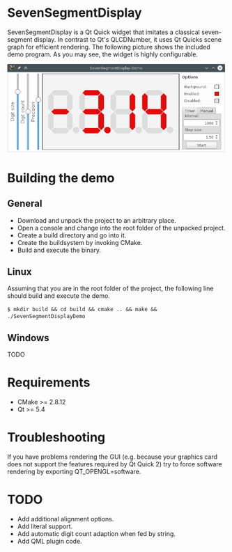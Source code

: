 # SevenSegmentDisplay

SevenSegmentDisplay is a Qt Quick widget that imitates a classical seven-segment display.
In contrast to Qt's QLCDNumber, it uses Qt Quicks scene graph for efficient rendering.
The following picture shows the included demo program. As you may see, the widget is highly configurable.

<img src="./doc/Demo1.png" alt="DemoPic" style="width: 500px;">

# Building the demo
## General
- Download and unpack the project to an arbitrary place.
- Open a console and change into the root folder of the unpacked project.
- Create a build directory and go into it.
- Create the buildsystem by invoking CMake.
- Build and execute the binary.

## Linux
Assuming that you are in the root folder of the project, the following line should build and execute the demo.
```
$ mkdir build && cd build && cmake .. && make && ./SevenSegmentDisplayDemo
```

## Windows
TODO

# Requirements
- CMake >= 2.8.12
- Qt >= 5.4

# Troubleshooting
If you have problems rendering the GUI (e.g. because your graphics card does not support the features required by Qt Quick 2) try to force software rendering by exporting QT_OPENGL=software.

# TODO
- Add additional alignment options.
- Add literal support.
- Add automatic digit count adaption when fed by string.
- Add QML plugin code.
